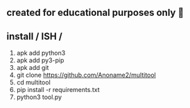 created for educational purposes only 🛜
--------------
install / ISH /
--------------
1) apk add python3
2) apk add py3-pip
3) apk add git
4) git clone https://github.com/Anoname2/multitool
5) cd multitool
6) pip install -r requirements.txt
8) python3 tool.py
               